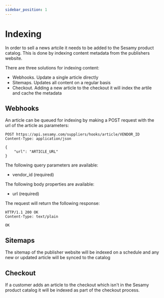```yaml
---
sidebar_position: 1
---
```


# Indexing

In order to sell a news artcile it needs to be added to the Sesamy product catalog. This is done by indexing content metadata from the publishers website.

There are three solutions for indexing content:

- Webhooks. Update a single article directly
- Sitemaps. Updates all content on a regular basis
- Checkout. Adding a new article to the checkout it will index the artile and cache the metadata

## Webhooks

An article can be queued for indexing by making a POST request with the url of the article as parameters:

```
POST https://api.sesamy.com/suppliers/hooks/article/VENDOR_ID
Content-Type: application/json

{
    "url": "ARTICLE_URL"
}
```

The following query parameters are available:

- vendor_id (required)

The following body properties are available:

- url (required)

The request will return the following response:

```
HTTP/1.1 200 OK
Content-Type: text/plain

OK
```

## Sitemaps

The sitemap of the publisher website will be indexed on a schedule and any new or updated article will be synced to the catalog

## Checkout

If a customer adds an article to the checkout which isn't in the Sesamy product catalog it will be indexed as part of the checkout process.
